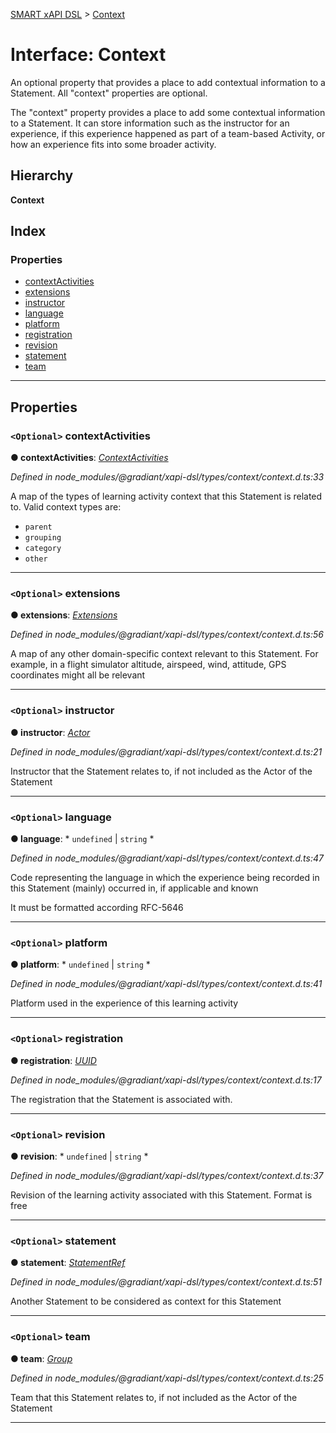 [SMART xAPI DSL](../README.md) > [Context](../interfaces/context.md)

# Interface: Context

An optional property that provides a place to add contextual information to a Statement. All "context" properties are optional.

The "context" property provides a place to add some contextual information to a Statement. It can store information such as the instructor for an experience, if this experience happened as part of a team-based Activity, or how an experience fits into some broader activity.

## Hierarchy

**Context**

## Index

### Properties

* [contextActivities](context.md#contextactivities)
* [extensions](context.md#extensions)
* [instructor](context.md#instructor)
* [language](context.md#language)
* [platform](context.md#platform)
* [registration](context.md#registration)
* [revision](context.md#revision)
* [statement](context.md#statement)
* [team](context.md#team)

---

## Properties

<a id="contextactivities"></a>

### `<Optional>` contextActivities

**● contextActivities**: *[ContextActivities](contextactivities.md)*

*Defined in node_modules/@gradiant/xapi-dsl/types/context/context.d.ts:33*

A map of the types of learning activity context that this Statement is related to. Valid context types are:

*   `parent`
*   `grouping`
*   `category`
*   `other`

___
<a id="extensions"></a>

### `<Optional>` extensions

**● extensions**: *[Extensions](extensions.md)*

*Defined in node_modules/@gradiant/xapi-dsl/types/context/context.d.ts:56*

A map of any other domain-specific context relevant to this Statement. For example, in a flight simulator altitude, airspeed, wind, attitude, GPS coordinates might all be relevant

___
<a id="instructor"></a>

### `<Optional>` instructor

**● instructor**: *[Actor](../#actor)*

*Defined in node_modules/@gradiant/xapi-dsl/types/context/context.d.ts:21*

Instructor that the Statement relates to, if not included as the Actor of the Statement

___
<a id="language"></a>

### `<Optional>` language

**● language**: * `undefined` &#124; `string`
*

*Defined in node_modules/@gradiant/xapi-dsl/types/context/context.d.ts:47*

Code representing the language in which the experience being recorded in this Statement (mainly) occurred in, if applicable and known

It must be formatted according RFC-5646

___
<a id="platform"></a>

### `<Optional>` platform

**● platform**: * `undefined` &#124; `string`
*

*Defined in node_modules/@gradiant/xapi-dsl/types/context/context.d.ts:41*

Platform used in the experience of this learning activity

___
<a id="registration"></a>

### `<Optional>` registration

**● registration**: *[UUID](../#uuid)*

*Defined in node_modules/@gradiant/xapi-dsl/types/context/context.d.ts:17*

The registration that the Statement is associated with.

___
<a id="revision"></a>

### `<Optional>` revision

**● revision**: * `undefined` &#124; `string`
*

*Defined in node_modules/@gradiant/xapi-dsl/types/context/context.d.ts:37*

Revision of the learning activity associated with this Statement. Format is free

___
<a id="statement"></a>

### `<Optional>` statement

**● statement**: *[StatementRef](statementref.md)*

*Defined in node_modules/@gradiant/xapi-dsl/types/context/context.d.ts:51*

Another Statement to be considered as context for this Statement

___
<a id="team"></a>

### `<Optional>` team

**● team**: *[Group](../#group)*

*Defined in node_modules/@gradiant/xapi-dsl/types/context/context.d.ts:25*

Team that this Statement relates to, if not included as the Actor of the Statement

___

